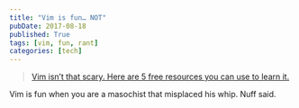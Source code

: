```yaml
---
title: "Vim is fun… NOT"
pubDate: 2017-08-18
published: True
tags: [vim, fun, rant]
categories: [tech]
---
```


> [Vim isn’t that scary. Here are 5 free resources you can use to learn it.](https://medium.freecodecamp.org/vim-isnt-that-scary-here-are-5-free-resources-you-can-use-to-learn-it-ab78f5726f8d)

Vim is fun when you are a masochist that misplaced his whip. Nuff said.
